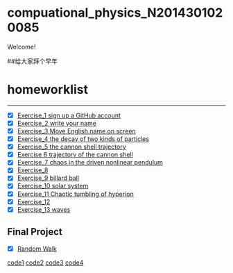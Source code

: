 # compuational_physics_N2014301020085

Welcome!

##给大家拜个早年




# homeworklist
***
- [x] [Exercise_1  sign up a GitHub account](https://github.com/newsubmarine/compuational_physics_N2014301020085/blob/master/exercise_1)
- [x] [Exercise_2  write your name](https://github.com/newsubmarine/compuational_physics_N2014301020085/blob/master/exercise_2.py)
- [x] [Exercise_3  Move English name on screen](https://www.zybuluo.com/New-submarine/note/513484)
- [x] [Exercise_4  the decay of two kinds of particles](https://www.evernote.com/shard/s670/sh/df825138-d51b-4f67-93eb-118f6386fd47/c600dae591885fbea0e11da673827b06)
- [x] [Exercise_5 the cannon shell trajectory](https://www.zybuluo.com/New-submarine/note/534168)
- [x] [Exercise 6 trajectory of the cannon shell](https://www.zybuluo.com/mdeditor#542255)
- [x] [Exercise_7 chaos in the driven nonlinear pendulum](https://www.zybuluo.com/mdeditor#550151)
- [x] [Exercise_8 ](https://www.zybuluo.com/New-submarine/note/565935)
- [x] [Exercise_9 billard ball](https://www.zybuluo.com/New-submarine/note/573530)
- [x] [Exercise_10 solar system](https://www.zybuluo.com/New-submarine/note/581458)
- [x] [Exercise_11 Chaotic tumbling of hyperion](https://www.zybuluo.com/New-submarine/note/589591)
- [x] [Exercise_12](https://www.zybuluo.com/New-submarine/note/597655)
- [x] [Exercise_13 waves](https://www.zybuluo.com/New-submarine/note/605040)

## Final Project

- [x] [Random Walk](https://www.zybuluo.com/New-submarine/note/623224)

[code1](https://github.com/newsubmarine/compuational_physics_N2014301020085/blob/master/diffusion.py) 
[code2](https://github.com/newsubmarine/compuational_physics_N2014301020085/blob/master/one-dimensional%20random%20walk.py)
[code3](https://github.com/newsubmarine/compuational_physics_N2014301020085/blob/master/diffusion1.py)
[code4](https://github.com/newsubmarine/compuational_physics_N2014301020085/blob/master/two-dimensional%20random%20walk.py)
